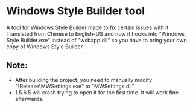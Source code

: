# Windows Style Builder tool
A tool for Windows Style Builder made to fix certain issues with it. Translated from Chinese to English-US and now it hooks into "Windows Style Builder.exe" instead of "wsbapp.dll" so you have to bring your own copy of Windows Style Builder.

## Note:
- After building the project, you need to manually modify "\Release\MWSettings.exe" to "MWSettings.dll"
- 1.5.6.5 will crash trying to open it for the first time. It will work fine afterwards. 